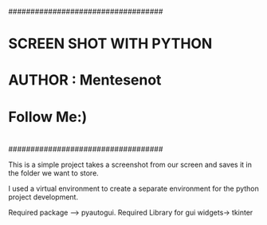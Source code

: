 ###################################
#                                 #
#        SCREEN SHOT WITH PYTHON  #
#        AUTHOR : Mentesenot      #
#             Follow Me:)         #
#                                 #
###################################

This is a simple project takes a screenshot from our screen and saves it in the folder we want to store.

I used a virtual environment to create a separate environment for the python project development.

Required package --> pyautogui.
Required Library for gui widgets-> tkinter